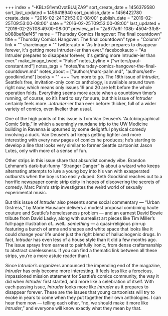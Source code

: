 +++
index = "-KBLzG1vmOvxtBUJjZA9"
sort_create_date = 1456379580
sort_last_updated = 1456418940
sort_publish_date = 1456422780
create_date = "2016-02-24T21:53:00-08:00"
publish_date = "2016-02-25T09:53:00-08:00"
date = "2016-02-25T09:53:00-08:00"
last_updated = "2016-02-25T08:49:00-08:00"
preview_url = "2a877a6f-108b-4504-3fb8-b088bef8ef45"
name = "Thursday Comics Hangover: The final countdown"
title = "Thursday Comics Hangover: The final countdown"
type = "Column"
link = ""
shareimage = ""
twitterauto = "As Intruder prepares to disappear forever, it's getting more Intruder-ier than ever."
facebookauto = "As Intruder prepares to disappear forever, it's getting more Intruder-ier than ever."
make_image_tweet = "False"
notes_byline = ["writers/paul-constant.md"]
notes_tags = "notes/thursday-comics-hangover-the-final-countdown.md"
notes_about = ["authors/marc-palm.md", "authors/seth-goodkind.md"]
books = ""
+++
Two more to go. The 18th issue of *Intruder*, Seattle’s free, invitation-only comics anthology, is available around town right now, which means only issues 19 and 20 are left before the whole operation folds. Everything seems more acute when a countdown timer’s running, of course, so it’s hard to say for sure, but this issue of *Intruder* certainly feels more…*Intruder*-ier than ever before: thicker, full of a wider variety of comics, even livelier than usual.

One of the high points of this issue is Tom Van Deusen’s “Autobiographical Comic Strip,” in which a seemingly mundane trip to the UW Medicine building in Ravenna is upturned by some delightful physical comedy involving a duck. Van Deusen’s art keeps getting tighter and more interesting with every new pages of comics he produces; he’s starting to develop a line that looks very similar to former Seattle cartoonist Jason Lutes, only with more of a sense of fun.

Other strips in this issue share that absurdist comedy vibe. Brandon Lehmann’s dark-but-funny “Stranger Danger” is about a wizard who keeps alternating attempts to lure a young boy into his van with exasperated outbursts when the boy is too easily duped. Seth Goodkind reaches out to a horrific newspaper comic strip deity in hopes of discovering the secrets of comedy. Marc Palm’s strip investigates the weird world of sexually experimental music. 

But this issue of *Intruder* also presents some social commentary — “Urban Distress,” by Marie Hausauer delivers a modest proposal combining haute couture and Seattle’s homelessness problem — and an earnest David Bowie tribute from David Lasky, along with surrealist art pieces like Tim Miller’s full-page illustration of…well...*something* — a quasi-religious pin-up featuring a bunch of arms and shapes and white space that looks like it could change your life under just the right blend of hallucinogenic drugs. In fact, *Intruder* has even less of a house style than it did a few months ago. The issue sprays from earnest to painfully ironic, from dense craftsmanship to abstract carelessness. If you can find a thematic link between all these strips, you’re a more astute reader than I.

Since *Intruder*’s organizers announced the impending end of the magazine, *Intruder* has only become more interesting. It feels less like a ferocious, impassioned mission statement for Seattle’s comics community, the way it did when *Intruder* first started, and more like a celebration of itself. With each passing issue, *Intruder* looks more like *Intruder* as it prepares to disappear forever. These are the issues that young cartoonists will try to evoke in years to come when they put together their own anthologies. I can hear them now — telling each other, “no, we should make it more like *Intruder*,” and everyone will know exactly what they mean by that.

